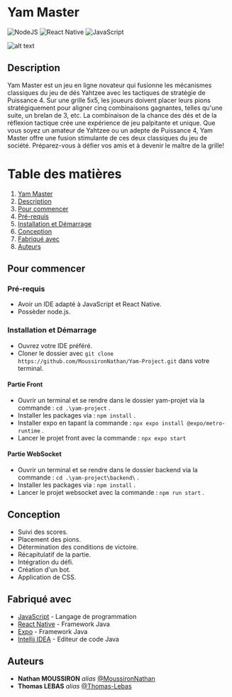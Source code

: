# Yam Master

![NodeJS](https://img.shields.io/badge/node.js-6DA55F?style=for-the-badge&logo=node.js&logoColor=white)
![React Native](https://img.shields.io/badge/react_native-%2320232a.svg?style=for-the-badge&logo=react&logoColor=%2361DAFB)
![JavaScript](https://img.shields.io/badge/javascript-%23323330.svg?style=for-the-badge&logo=javascript&logoColor=%23F7DF1E)

![alt text](https://www.excalibur34.fr/11540-thickbox_default/yam-master.jpg)

## Description

Yam Master est un jeu en ligne novateur qui fusionne les mécanismes classiques du jeu de dés Yahtzee avec les tactiques de stratégie de Puissance 4. 
Sur une grille 5x5, les joueurs doivent placer leurs pions stratégiquement pour aligner cinq combinaisons gagnantes, telles qu'une suite, un brelan de 3, etc. 
La combinaison de la chance des dés et de la réflexion tactique crée une expérience de jeu palpitante et unique. Que vous soyez un amateur de Yahtzee ou un adepte de Puissance 4, Yam Master offre une fusion stimulante de ces deux classiques du jeu de société. 
Préparez-vous à défier vos amis et à devenir le maître de la grille!

# Table des matières

1. [Yam Master](#yam-master)
2. [Description](#description)
3. [Pour commencer](#pour-commencer)
4. [Pré-requis](#pré-requis)
5. [Installation et Démarrage](#installation-et-démarrage)
6. [Conception](#conception)
7. [Fabriqué avec](#fabriqué-avec)
8. [Auteurs](#auteurs)

## Pour commencer

### Pré-requis

- Avoir un IDE adapté à JavaScript et React Native.
- Possèder node.js.

### Installation et Démarrage

- Ouvrez votre IDE préféré.
- Cloner le dossier avec ``git clone https://github.com/MoussironNathan/Yam-Project.git`` dans votre terminal.

#### Partie Front
- Ouvrir un terminal et se rendre dans le dossier yam-projet via la commande : ``cd .\yam-project`` .
- Installer les packages via : ``npm install`` .
- Installer expo en tapant la commande : ``npx expo install @expo/metro-runtime`` .
- Lancer le projet front avec la commande : ``npx expo start``

#### Partie WebSocket
- Ouvrir un terminal et se rendre dans le dossier backend via la commande : ``cd .\yam-project\backend\`` .
- Installer les packages via : ``npm install`` .
- Lancer le projet websocket avec la commande : ``npm run start`` .

## Conception

- Suivi des scores.
- Placement des pions.
- Détermination des conditions de victoire.
- Récapitulatif de la partie.
- Intégration du défi.
- Création d'un bot.
- Application de CSS.

## Fabriqué avec

* [JavaScript](https://www.javascript.com/) - Langage de programmation
* [React Native](https://reactnative.dev/) - Framework Java
* [Expo](https://expo.dev/) - Framework Java
* [Intellij IDEA](https://www.jetbrains.com/idea/) - Editeur de code Java

## Auteurs

* **Nathan MOUSSIRON** _alias_ [@MoussironNathan](https://github.com/MoussironNathan)
* **Thomas LEBAS** _alias_ [@Thomas-Lebas](https://github.com/Thomas-Lebas)

